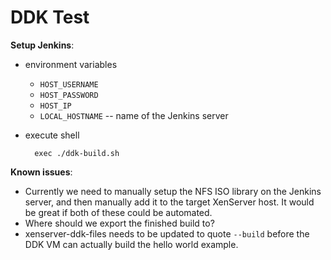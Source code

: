 DDK Test
========

**Setup Jenkins**:

- environment variables
  - `HOST_USERNAME`
  - `HOST_PASSWORD`
  - `HOST_IP`
  - `LOCAL_HOSTNAME` -- name of the Jenkins server

- execute shell

        exec ./ddk-build.sh

**Known issues**:

- Currently we need to manually setup the NFS ISO library on the Jenkins server, and then manually add it to the target XenServer host. It would be great if both of these could be automated.
- Where should we export the finished build to?
- xenserver-ddk-files needs to be updated to quote `--build` before the DDK VM can actually build the hello world example.
